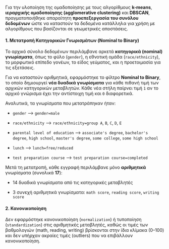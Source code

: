 Για την υλοποίηση της ομαδοποίησης με τους αλγορίθμους **k-means**, **ιεραρχικής ομαδοποίησης (agglomerative clustering)** και **DBSCAN**, πραγματοποιήθηκε απαραίτητη **προεπεξεργασία του συνόλου δεδομένων** ώστε να καταστούν τα δεδομένα κατάλληλα για χρήση με αλγορίθμους που βασίζονται σε γεωμετρικές αποστάσεις.

#### 1. Μετατροπή Κατηγορικών Γνωρισμάτων (Nominal to Binary)

Το αρχικό σύνολο δεδομένων περιλάμβανε αρκετά **κατηγορικά (nominal) γνωρίσματα**, όπως το φύλο (`gender`), η εθνοτική ομάδα (`race/ethnicity`), το μορφωτικό επίπεδο γονέων, το είδος γεύματος, και η προετοιμασία για τις εξετάσεις.

Για να καταστούν αριθμητικά, εφαρμόστηκε το φίλτρο **Nominal to Binary**, το οποίο δημιουργεί **νέα δυαδικά γνωρίσματα** για κάθε πιθανή τιμή των αρχικών κατηγορικών μεταβλητών. Κάθε νέα στήλη παίρνει τιμή `1` αν το αρχικό γνώρισμα έχει την αντίστοιχη τιμή και `0` διαφορετικά.

Αναλυτικά, τα γνωρίσματα που μετατράπηκαν ήταν:

- `gender` ⟶ `gender=male`
    
- `race/ethnicity` ⟶ `race/ethnicity=group A`, `B`, `C`, `D`, `E`
    
- `parental level of education` ⟶ `associate's degree`, `bachelor's degree`, `high school`, `master's degree`, `some college`, `some high school`
    
- `lunch` ⟶ `lunch=free/reduced`
    
- `test preparation course` ⟶ `test preparation course=completed`
    

Μετά τη μετατροπή, κάθε εγγραφή περιλάμβανε μόνο **αριθμητικά** γνωρίσματα (συνολικά **17**):

- 14 δυαδικά γνωρίσματα από τις κατηγορικές μεταβλητές
    
- 3 συνεχή αριθμητικά γνωρίσματα: `math score`, `reading score`, `writing score`
    

#### 2. Κανονικοποίηση


Δεν εφαρμόστηκε κανονικοποίηση (`normalization`) ή τυποποίηση (`standardization`) στις αριθμητικές μεταβλητές, καθώς οι τιμές των βαθμολογιών (math, reading, writing) βρίσκονται στην ίδια κλίμακα (0–100) και δεν υπήρχαν ακραίες τιμές (outliers) που να επιβάλλουν κανονικοποίηση.